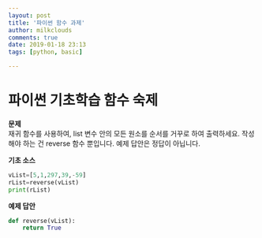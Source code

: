 ```yaml
---
layout: post
title: '파이썬 함수 과제'
author: milkclouds
comments: true
date: 2019-01-18 23:13
tags: [python, basic]

---
```



# 파이썬 기초학습 함수 숙제

**문제**  
재귀 함수를 사용하여, list 변수 안의 모든 원소를 순서를 거꾸로 하여 출력하세요.
작성해야 하는 건 reverse 함수 뿐입니다. 예제 답안은 정답이 아닙니다.


**기초 소스**  
```python
vList=[5,1,297,39,-59]
rList=reverse(vList)
print(rList)
```


**예제 답안**  
```python
def reverse(vList):
	return True
```